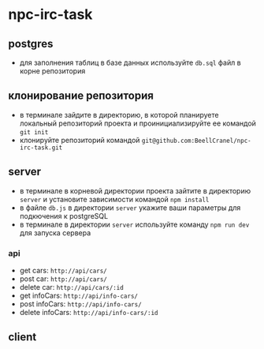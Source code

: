 # npc-irc-task

## postgres

- для заполнения таблиц в базе данных используйте `db.sql` файл в корне репозитория

## клонирование репозитория

- в терминале зайдите в директорию, в которой планируете локальный репозиторий проекта и проинициализируйте ее командой `git init`
- клонируйте репозиторий командой `git@github.com:BeellCranel/npc-irc-task.git`

## server

- в терминале в корневой директории проекта зайтите в директорию `server` и установите зависимости командой `npm install`
- в файле `db.js` в директории `server` укажите ваши параметры для подкючения к postgreSQL
- в терминале в директории `server` используйте команду `npm run dev` для запуска сервера

### api

- get cars: `http://api/cars/`
- post car: `http://api/cars/`
- delete car: `http://api/cars/:id`
- get infoCars: `http://api/info-cars/`
- post infoCars: `http://api/info-cars/`
- delete infoCars: `http://api/info-cars/:id`

## client
